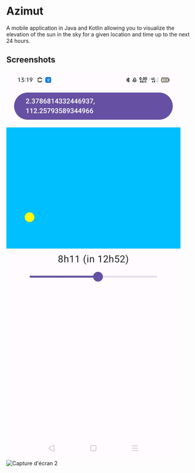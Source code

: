 # Azimut
A mobile application in Java and Kotlin allowing you to visualize the elevation of the sun in the sky for a given location and time up to the next 24 hours.

## Screenshots

![Capture d'écran 1](app/src/main/java/com/astro/azimut/demoImages/morning.jpg)
![Capture d'écran 2](app/src/main/java/com/astro/azimut/demoImages/evening)
